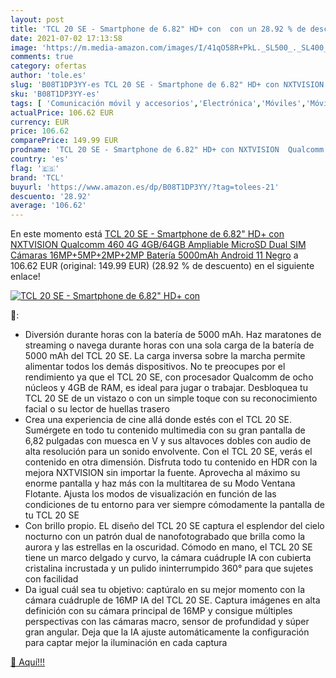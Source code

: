 ```yaml
---
layout: post
title: 'TCL 20 SE - Smartphone de 6.82" HD+ con  con un 28.92 % de descuento'
date: 2021-07-02 17:13:58
image: 'https://m.media-amazon.com/images/I/41qO58R+PkL._SL500_._SL400_.jpg'
comments: true
category: ofertas
author: 'tole.es'
slug: 'B08T1DP3YY-es TCL 20 SE - Smartphone de 6.82" HD+ con NXTVISION Qualcomm...'
sku: 'B08T1DP3YY-es'
tags: [ 'Comunicación móvil y accesorios','Electrónica','Móviles','Móviles y smartphones libres','android','tcl', ]
actualPrice: 106.62 EUR
currency: EUR
price: 106.62
comparePrice: 149.99 EUR
prodname: 'TCL 20 SE - Smartphone de 6.82" HD+ con NXTVISION  Qualcomm 460  4G  4GB/64GB Ampliable MicroSD  Dual SIM  Cámaras 16MP+5MP+2MP+2MP  Batería 5000mAh  Android 11  Negro'
country: 'es'
flag: '🇪🇸'
brand: 'TCL'
buyurl: 'https://www.amazon.es/dp/B08T1DP3YY/?tag=tolees-21'
descuento: '28.92'
average: '106.62'
---
```


En este momento está [TCL 20 SE - Smartphone de 6.82" HD+ con NXTVISION  Qualcomm 460  4G  4GB/64GB Ampliable MicroSD  Dual SIM  Cámaras 16MP+5MP+2MP+2MP  Batería 5000mAh  Android 11  Negro](https://www.amazon.es/dp/B08T1DP3YY/?tag=tolees-21) a 106.62 EUR (original: 149.99 EUR) (28.92 %  de descuento) en el siguiente enlace!

[![TCL 20 SE - Smartphone de 6.82" HD+ con ](https://m.media-amazon.com/images/I/41qO58R+PkL._SL500_._SL400_.jpg)](https://www.amazon.es/dp/B08T1DP3YY/?tag=tolees-21)

🔎:

- Diversión durante horas con la batería de 5000 mAh. Haz maratones de streaming o navega durante horas con una sola carga de la batería de 5000 mAh del TCL 20 SE. La carga inversa sobre la marcha permite alimentar todos los demás dispositivos. No te preocupes por el rendimiento ya que el TCL 20 SE, con procesador Qualcomm de ocho núcleos y 4GB de RAM, es ideal para jugar o trabajar. Desbloquea tu TCL 20 SE de un vistazo o con un simple toque con su reconocimiento facial o su lector de huellas trasero
- Crea una experiencia de cine allá donde estés con el TCL 20 SE. Sumérgete en todo tu contenido multimedia con su gran pantalla de 6,82 pulgadas con muesca en V y sus altavoces dobles con audio de alta resolución para un sonido envolvente. Con el TCL 20 SE, verás el contenido en otra dimensión. Disfruta todo tu contenido en HDR con la mejora NXTVISION sin importar la fuente. Aprovecha al máximo su enorme pantalla y haz más con la multitarea de su Modo Ventana Flotante. Ajusta los modos de visualización en función de las condiciones de tu entorno para ver siempre cómodamente la pantalla de tu TCL 20 SE
- Con brillo propio. EL diseño del TCL 20 SE captura el esplendor del cielo nocturno con un patrón dual de nanofotograbado que brilla como la aurora y las estrellas en la oscuridad. Cómodo en mano, el TCL 20 SE tiene un marco delgado y curvo, la cámara cuádruple IA con cubierta cristalina incrustada y un pulido ininterrumpido 360° para que sujetes con facilidad
- Da igual cuál sea tu objetivo: captúralo en su mejor momento con la cámara cuádruple de 16MP IA del TCL 20 SE. Captura imágenes en alta definición con su cámara principal de 16MP y consigue múltiples perspectivas con las cámaras macro, sensor de profundidad y súper gran angular. Deja que la IA ajuste automáticamente la configuración para captar mejor la iluminación en cada captura

[🛒 Aquí!!!](https://www.amazon.es/dp/B08T1DP3YY/?tag=tolees-21)
